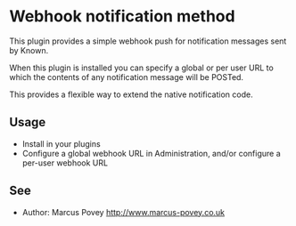 Webhook notification method
===========================

This plugin provides a simple webhook push for notification messages sent by Known.

When this plugin is installed you can specify a global or per user URL to which the contents of 
any notification message will be POSTed.

This provides a flexible way to extend the native notification code.

Usage
-----

* Install in your plugins
* Configure a global webhook URL in Administration, and/or configure a per-user webhook URL

See
---
 * Author: Marcus Povey <http://www.marcus-povey.co.uk> 
